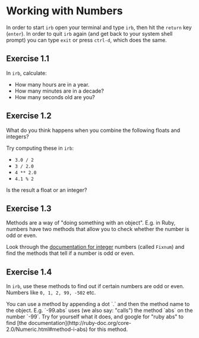 # Working with Numbers

In order to start `irb` open your terminal and type `irb`, then hit the
`return` key (`enter`). In order to quit `irb` again (and get back to your
system shell prompt) you can type `exit` or press `ctrl-d`, which does the
same.

## Exercise 1.1

In `irb`, calculate:

* How many hours are in a year.
* How many minutes are in a decade?
* How many seconds old are you?

## Exercise 1.2

What do you think happens when you combine the following floats and integers?

Try computing these in `irb`:

* `3.0 / 2`
* `3 / 2.0`
* `4 ** 2.0`
* `4.1 % 2`

Is the result a float or an integer?

## Exercise 1.3

Methods are a way of "doing something with an object". E.g. in Ruby, numbers
have two methods that allow you to check whether the number is odd or even.

Look through the <a href="http://ruby-doc.org/core-2.1.5/Fixnum.html">documentation for integer</a>
numbers (called `Fixnum`) and find the methods that tell if a number is odd or
even.

## Exercise 1.4

In `irb`, use these methods to find out if certain numbers are odd or even.
Numbers like `0, 1, 2, 99, -502` etc.

<p class="hint">
You can use a method by appending a dot `.` and then the method name
to the object. E.g. `-99.abs` uses (we also say: "calls") the method `abs` on
the number `-99`.  Try for yourself what it does, and google for "ruby abs" to
find [the documentation](http://ruby-doc.org/core-2.0/Numeric.html#method-i-abs)
for this method.
</p>
